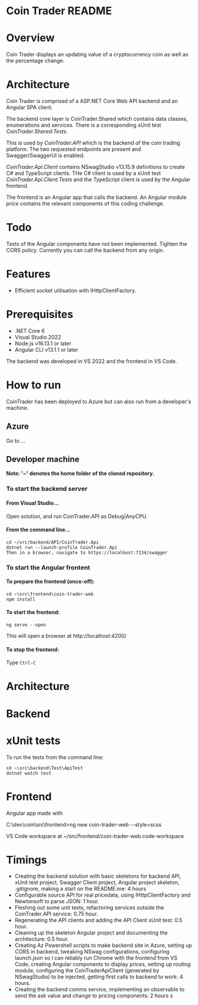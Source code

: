 # Coin Trader README

# Overview
Coin Trader displays an updating value of a cryptocurrency coin as well as the percentage change.

# Architecture
Coin Trader is comprised of a ASP.NET Core Web API backend and an Angular SPA client.

The backend core layer is CoinTrader.Shared which contains data classes, enumerations and services. There is a corresponding xUnit test _CoinTrader.Shared.Tests_.

This is used by _CoinTrader.API_ which is the backend of the coin trading platform. The two requested endpoints are present and Swagger/SwaggerUI is enabled.

_CoinTrader.Api.Client_ contains NSwagStudio v13.15.9 definitions to create C# and TypeScript clients. THe C# client is used by a xUnit test _CoinTrader.Api.Client.Tests_ and the TypeScript client is used by the Angular frontend.

The frontend is an Angular app that calls the backend. An Angular module _price_ contains the relevant components of this coding challenge.

# Todo
Tests of the Angular components have not been implemented.
Tighten the CORS policy. Currently you can call the backend from any origin.

# Features
* Efficient socket utilisation with IHttpClientFactory.

# Prerequisites
* .NET Core 6
* Visual Studio 2022
* Node.js v16.13.1 or later
* Angular CLI v13.1.1 or later

The backend was developed in VS 2022 and the frontend in VS Code.

# How to run
CoinTrader has been deployed to Azure but can also run from a developer's machine.

## Azure
Go to ...

## Developer machine
__Note: '~' denotes the home folder of the cloned repository.__

### To start the backend server

#### From Visual Studio...
Open solution, and run CoinTrader.API as Debug|AnyCPU.


#### From the command line...
```
cd ~/src/backend/API/CoinTrader.Api
dotnet run --launch-profile CoinTrader.Api
Then in a browser, navigate to https://localhost:7134/swagger
```

### To start the Angular frontent 

#### To prepare the frontend (once-off):
```
cd ~\src\frontend\coin-trader-web
npm install
```

#### To start the frontend:
```
ng serve --open
```

This will open a browser at http://localhost:4200/

#### To stop the frontend:

Type `Ctrl-C`


# Architecture

# Backend

# xUnit tests
To run the tests from the command line:
```
cd ~\src\backend\Test\ApiTest
dotnet watch test
```

# Frontend
Angular app made with


C:\dev\coin\src\frontend>ng new coin-trader-web --style=scss

VS Code workspace at ~/src/frontend/coin-trader-web.code-workspace


# Timings
* Creating the backend solution with basic skeletons for backend API, xUnit test project, Swagger Client project, Angular project skeleton, .gitignore, making a start on the README.me: 4 hours
* Configurable source API for real pricedata, using IHttpClientFactory and Newtonsoft to parse JSON: 1 hour.
* Fleshing out some unit tests, refactoring services outside the CoinTrader.API service: 0.75 hour.
* Regenerating the API clients and adding the API Client xUnit test: 0.5 hour.
* Cleaning up the skeleton Angular project and documenting the architecture: 0.5 hour.
* Creating Az Powershell scripts to make backend site in Azure, setting up CORS in backend, tweaking NSwag configurations, configuring launch.json so I can reliably run Chrome with the frontend from VS Code, creating Angular components to display prices, 
setting up routing module, configuring the CoinTraderApiClient (generated by NSwagStudio) to be injected, getting first calls to backend to work: 4 hours.
* Creating the backend comms service, implementing an observable to send the ask value and change to pricing components: 2 hours
s